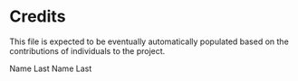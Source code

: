 # Credits

This file is expected to be eventually automatically populated based on the contributions of individuals to the project. 

Name Last
Name Last